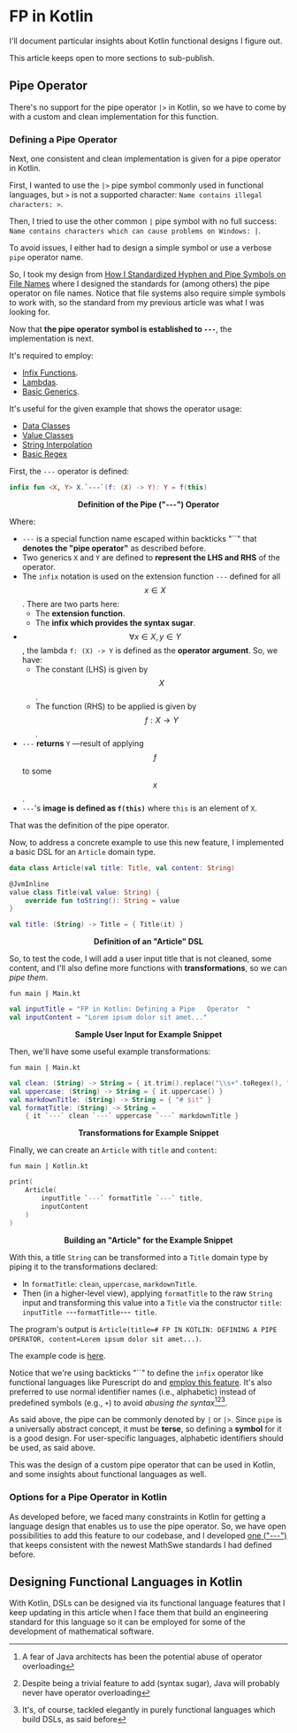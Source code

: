 <!-- Copyright (c) 2023 Tobias Briones. All rights reserved. -->
<!-- SPDX-License-Identifier: CC-BY-4.0 -->
<!-- This file is part of https://github.com/tobiasbriones/blog -->

# FP in Kotlin

I'll document particular insights about Kotlin functional designs I figure out.

This article keeps open to more sections to sub-publish.

## Pipe Operator

There's no support for the pipe operator `|>` in Kotlin, so we have to come by
with a custom and clean implementation for this function.

### Defining a Pipe Operator

Next, one consistent and clean implementation is given for a pipe operator in
Kotlin.

First, I wanted to use the `|>` pipe symbol commonly used in functional
languages, but `>` is not a supported character: `Name contains illegal
characters: >`.

Then, I tried to use the other common `|` pipe symbol with no full success:
`Name contains characters which can cause problems on Windows: |`.

To avoid issues, I either had to design a simple symbol or use a verbose `pipe`
operator name.

So, I took my design from
[How I Standardized Hyphen and Pipe Symbols on File Names](how-i-standardized-hypen-and-pipe-symbols-on-file-names)
where I designed the standards for (among others) the pipe operator on file
names. Notice that file systems also require simple symbols to work with, so
the standard from my previous article was what I was looking for.

Now that **the pipe operator symbol is established to `---`**, the
implementation is next.

It's required to employ:

- [Infix Functions](https://kotlinlang.org/docs/functions.html#infix-notation).
- [Lambdas](https://kotlinlang.org/docs/coding-conventions.html#lambdas).
- [Basic Generics](https://kotlinlang.org/docs/generics.html).

It's useful for the given example that shows the operator usage:

- [Data Classes](https://kotlinlang.org/docs/data-classes.html)
- [Value Classes](https://kotlinlang.org/docs/inline-classes.html)
- [String Interpolation](https://kotlinlang.org/docs/idioms.html#string-interpolation)
- [Basic Regex](https://kotlinlang.org/api/latest/jvm/stdlib/kotlin.text/to-regex.html)

First, the `---` operator is defined:

```kotlin
infix fun <X, Y> X.`---`(f: (X) -> Y): Y = f(this)
```

<figcaption>
<p align="center"><strong>Definition of the Pipe ("---") Operator</strong></p>
</figcaption>

Where:

- `---` is a special function name escaped within backticks "``" that
  **denotes the "pipe operator"** as described before.
- Two generics `X` and `Y` are defined to **represent the LHS and RHS** of the
  operator.
- The `infix` notation is used on the extension function `---` defined for
  all $$x \in X$$. There are two parts here:
    - The **extension function**.
    - The **infix which provides the syntax sugar**.
- $$\forall x \in X, y \in Y$$, the lambda `f: (X) -> Y` is defined as the
  **operator argument**. So, we have:
    - The constant (LHS) is given by $$X$$.
    - The function (RHS) to be applied is given by $$f:X \to Y$$.
- `---` **returns** `Y` —result of applying $$f$$ to some $$x$$.
- `---`'s **image is defined as `f(this)`** where `this` is an element of `X`.

That was the definition of the pipe operator.

Now, to address a concrete example to use this new feature, I implemented a
basic DSL for an `Article` domain type.

```kotlin
data class Article(val title: Title, val content: String)

@JvmInline
value class Title(val value: String) {
    override fun toString(): String = value
}

val title: (String) -> Title = { Title(it) }
```

<figcaption>
<p align="center"><strong>Definition of an "Article" DSL</strong></p>
</figcaption>

So, to test the code, I will add a user input title that is not cleaned, some
content, and I'll also define more functions with **transformations**, so we can
*pipe them*.

`fun main | Main.kt`

```kotlin
val inputTitle = "FP in Kotlin: Defining a Pipe   Operator  "
val inputContent = "Lorem ipsum dolor sit amet..."
```

<figcaption>
<p align="center"><strong>Sample User Input for Example Snippet</strong></p>
</figcaption>

Then, we'll have some useful example transformations:

`fun main | Main.kt`

```kotlin
val clean: (String) -> String = { it.trim().replace("\\s+".toRegex(), " ") }
val uppercase: (String) -> String = { it.uppercase() }
val markdownTitle: (String) -> String = { "# $it" }
val formatTitle: (String) -> String =
    { it `---` clean `---` uppercase `---` markdownTitle }
```

<figcaption>
<p align="center"><strong>Transformations for Example Snippet</strong></p>
</figcaption>

Finally, we can create an `Article` with `title` and `content`:

`fun main | Kotlin.kt`

```kotlin
print(
    Article(
        inputTitle `---` formatTitle `---` title,
        inputContent
    )
)
```

<figcaption>
<p align="center"><strong>Building an "Article" for the Example 
Snippet</strong></p>
</figcaption>

With this, a title `String` can be transformed into a `Title` domain type by
piping it to the transformations declared:

- In `formatTitle`: `clean`, `uppercase`, `markdownTitle`.
- Then (in a higher-level view), applying `formatTitle` to the raw `String`
  input and transforming this value into a `Title` via the constructor `title`:
  `inputTitle `---` formatTitle `---` title`.

The program's output is `Article(title=# FP IN KOTLIN: DEFINING A PIPE OPERATOR,
content=Lorem ipsum dolor sit amet...)`.

The example code is [here](kotlin).

Notice that we're using backticks "``" to define the `infix` operator like
functional languages like Purescript do and
[employ this feature](https://leanpub.com/purescript/read#leanpub-auto-infix-operators).
It's also preferred to use normal identifier names (i.e., alphabetic) instead of
predefined symbols (e.g., `+`) to avoid *abusing the syntax*[^1][^2][^3].

[^1]: A fear of Java architects has been the potential abuse of operator
    overloading 

[^2]: Despite being a trivial feature to add (syntax sugar), Java will probably
    never have operator overloading

[^3]: It's, of course, tackled elegantly in purely functional languages which
    build DSLs, as said before

As said above, the pipe can be commonly denoted by `|` or `|>`. Since `pipe` is
a universally abstract concept, it must be **terse**, so defining a
**symbol** for it is a good design. For user-specific languages, alphabetic
identifiers should be used, as said above.

This was the design of a custom pipe operator that can be used in Kotlin, and
some insights about functional languages as well.

### Options for a Pipe Operator in Kotlin

As developed before, we faced many constraints in Kotlin for getting a language
design that enables us to use the pipe operator. So, we have open possibilities
to add this feature to our codebase, and I developed
[one ("---")](#defining-a-pipe-operator) that keeps consistent with the newest
MathSwe standards I had defined before.

## Designing Functional Languages in Kotlin

With Kotlin, DSLs can be designed via its functional language features that I
keep updating in this article when I face them that build an engineering
standard for this language so it can be employed for some of the development of
mathematical software.
